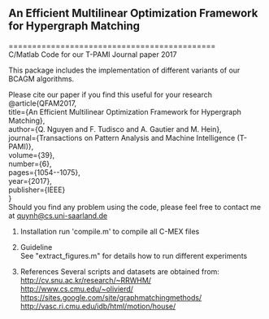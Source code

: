## An Efficient Multilinear Optimization Framework for Hypergraph Matching

============================================  
C/Matlab Code for our T-PAMI Journal paper 2017  

This package includes the implementation of different variants of our BCAGM algorithms.

Please cite our paper if you find this useful for your research  
@article{QFAM2017,  
  title={An Efficient Multilinear Optimization Framework for Hypergraph Matching},  
  author={Q. Nguyen and F. Tudisco and A. Gautier and M. Hein},  
  journal={Transactions on Pattern Analysis and Machine Intelligence (T-PAMI)},  
  volume={39},  
  number={6},  
  pages={1054--1075},  
  year={2017},  
  publisher={IEEE}  
}  
Should you find any problem using the code, please feel free to contact me at quynh@cs.uni-saarland.de  

1. Installation
    run 'compile.m' to compile all C-MEX files  
    
2. Guideline  
    See "extract_figures.m" for details how to run different experiments  
    
3. References
Several scripts and datasets are obtained from:  
    http://cv.snu.ac.kr/research/~RRWHM/  
    http://www.cs.cmu.edu/~olivierd/  
    https://sites.google.com/site/graphmatchingmethods/  
    http://vasc.ri.cmu.edu/idb/html/motion/house/  

